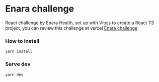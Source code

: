 # Enara challenge
React challenge by Enara Health, set up with Vitejs to create a React TS project, you can review this challenge at vercel [Enara challenge](https://enara-challenge.vercel.app/)

### How to install

```
yarn install
```

### Serve dev

```
yarn dev
```
